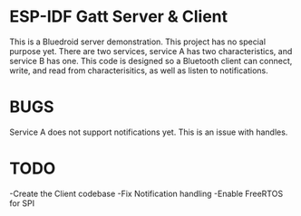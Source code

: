 ESP-IDF Gatt Server & Client
========================

This is a Bluedroid server demonstration. This project has no special purpose yet. There are two services, service A has two characteristics, and service B has one. This code is designed so a Bluetooth client can connect, write, and read from characterisitics, as well as listen to notifications.

BUGS
========================

Service A does not support notifications yet. This is an issue with handles.

TODO
========================

-Create the Client codebase 
-Fix Notification handling
-Enable FreeRTOS for SPI
